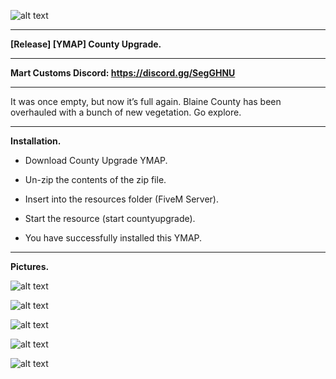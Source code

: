 ![alt text](https://forum.cfx.re/uploads/default/original/4X/6/0/2/6025f5a7cab0287751c8932522cb12a4219447e2.png "Banner")

---

**[Release] [YMAP] County Upgrade.**

---

**Mart Customs Discord: https://discord.gg/SegGHNU**

---

It was once empty, but now it’s full again. Blaine County has been overhauled with a bunch of new vegetation. Go explore.

---

**Installation.**

* Download County Upgrade YMAP.

* Un-zip the contents of the zip file.

* Insert into the resources folder (FiveM Server).

* Start the resource (start countyupgrade).

* You have successfully installed this YMAP.

---

**Pictures.**

![alt text](https://forum.cfx.re/uploads/default/original/4X/7/5/4/75470270f546b20fd8b6b7b171e2177605b15fb5.jpeg "1")

![alt text](https://forum.cfx.re/uploads/default/original/4X/7/1/2/7121b8036d2aa30b1017eb2d6f5b1bd82b1250f2.jpeg "2")

![alt text](https://forum.cfx.re/uploads/default/original/4X/0/8/d/08d11184e5bd04250fa894bfbae408b42eab1fd4.jpeg "3")

![alt text](https://forum.cfx.re/uploads/default/original/4X/e/5/2/e522522c484ed878ff8251b3ac3b686a9dae3ed9.jpeg "4")

![alt text](https://forum.cfx.re/uploads/default/original/4X/1/3/a/13a3d30af32e49dc6cb42631ade2493fd97fb515.jpeg "5")
